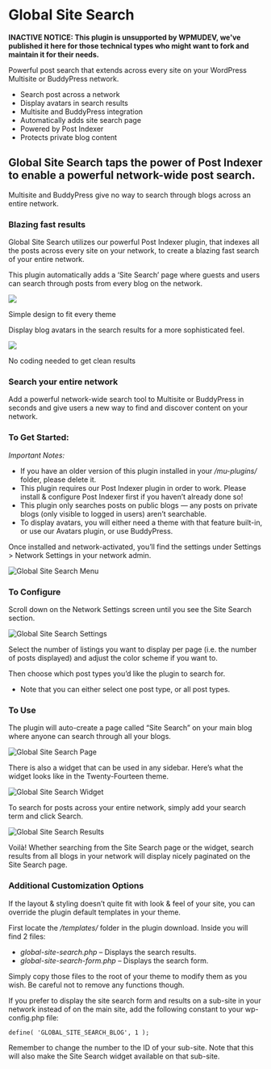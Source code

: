 # Global Site Search

**INACTIVE NOTICE: This plugin is unsupported by WPMUDEV, we've published it here for those technical types who might want to fork and maintain it for their needs.**


Powerful post search that extends across every site on your WordPress Multisite or BuddyPress network.

* Search post across a network 
* Display avatars in search results 
* Multisite and BuddyPress integration 
* Automatically adds site search page 
* Powered by Post Indexer 
* Protects private blog content 

## Global Site Search taps the power of Post Indexer to enable a powerful network-wide post search.

Multisite and BuddyPress give no way to search through blogs across an entire network.

### Blazing fast results

Global Site Search utilizes our powerful Post Indexer plugin, that indexes all the posts across every site on your network, to create a blazing fast search of your entire network.

This plugin automatically adds a ‘Site Search’ page where guests and users can search through posts from every blog on the network.

![][38]

Simple design to fit every theme

Display blog avatars in the search results for a more sophisticated feel.

![][39]

No coding needed to get clean results

### Search your entire network

Add a powerful network-wide search tool to Multisite or BuddyPress in seconds and give users a new way to find and discover content on your network.

### To Get Started:

_Important Notes:_

* If you have an older version of this plugin installed in your _/mu-plugins/_ folder, please delete it.
* This plugin requires our Post Indexer plugin in order to work. Please install & configure Post Indexer first if you haven’t already done so!
* This plugin only searches posts on public blogs — any posts on private blogs (only visible to logged in users) aren’t searchable.
* To display avatars, you will either need a theme with that feature built-in, or use our Avatars plugin, or use BuddyPress.

Once installed and network-activated, you’ll find the settings under Settings > Network Settings in your network admin.

![Global Site Search Menu][44]

### To Configure

Scroll down on the Network Settings screen until you see the Site Search section.

![Global Site Search Settings][45]

Select the number of listings you want to display per page (i.e. the number of posts displayed) and adjust the color scheme if you want to.

Then choose which post types you’d like the plugin to search for.

* Note that you can either select one post type, or all post types.

### To Use

The plugin will auto-create a page called “Site Search” on your main blog where anyone can search through all your blogs.

![Global Site Search Page][46]

There is also a widget that can be used in any sidebar. Here’s what the widget looks like in the Twenty-Fourteen theme.

![Global Site Search Widget][47]

To search for posts across your entire network, simply add your search term and click Search.

![Global Site Search Results][48]

Voilà! Whether searching from the Site Search page or the widget, search results from all blogs in your network will display nicely paginated on the Site Search page.

### Additional Customization Options

If the layout & styling doesn’t quite fit with look & feel of your site, you can override the plugin default templates in your theme.

First locate the _/templates/_ folder in the plugin download. Inside you will find 2 files:

* _global-site-search.php_ – Displays the search results.
* _global-site-search-form.php_ – Displays the search form.

Simply copy those files to the root of your theme to modify them as you wish. Be careful not to remove any functions though.

If you prefer to display the site search form and results on a sub-site in your network instead of on the main site, add the following constant to your wp-config.php file:

`define( 'GLOBAL_SITE_SEARCH_BLOG', 1 );`

Remember to change the number to the ID of your sub-site. Note that this will also make the Site Search widget available on that sub-site.

[38]: https://premium.wpmudev.org/wp-content/uploads/2009/09/searchfunction1.jpg
[39]: https://premium.wpmudev.org/wp-content/uploads/2009/09/sitesearch.png
[40]: https://premium.wpmudev.org/wpmu-manual/installing-regular-plugins-on-wpmu/
[41]: https://premium.wpmudev.org/wpmu-manual/
[42]: https://premium.wpmudev.org/project/post-indexer "Post Indexer"
[43]: https://premium.wpmudev.org/project/avatars/ "WordPress Avatars Plugin - WPMU DEV"
[44]: https://premium.wpmudev.org/wp-content/uploads/2009/09/global-site-search-3101-menu.png
[45]: https://premium.wpmudev.org/wp-content/uploads/2009/09/global-site-search-3101-settings.png
[46]: https://premium.wpmudev.org/wp-content/uploads/2009/09/global-site-search-3101-page.png
[47]: https://premium.wpmudev.org/wp-content/uploads/2009/09/global-site-search-3101-widget.png
[48]: https://premium.wpmudev.org/wp-content/uploads/2009/09/global-site-search-3101-results.png
